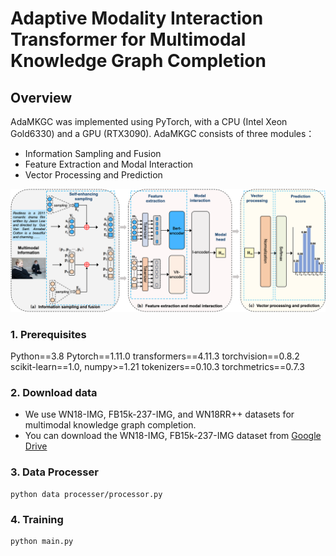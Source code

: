 # Adaptive Modality Interaction Transformer for Multimodal Knowledge Graph Completion



## Overview

AdaMKGC was implemented using PyTorch, with a CPU (Intel Xeon Gold6330) and a GPU (RTX3090). AdaMKGC consists of three modules：

- Information Sampling and Fusion
- Feature Extraction and Modal Interaction
- Vector Processing and Prediction

<p align="center">
   <img src="AdaMKGC.png" width="900">
</p>

### 1. Prerequisites

Python==3.8
Pytorch==1.11.0
transformers==4.11.3
torchvision==0.8.2
scikit-learn==1.0,
numpy>=1.21
tokenizers==0.10.3
torchmetrics==0.7.3

### 2. Download data

- We use WN18-IMG, FB15k-237-IMG, and WN18RR++ datasets for multimodal knowledge graph completion.
- You can download the WN18-IMG, FB15k-237-IMG dataset from [Google Drive](https://drive.google.com/drive/folders/1FRc-649hm1DhjODlVlFUSAE1UDZKq4Ct?usp=sharing)

### 3. Data Processer

```
python data processer/processor.py
```

### 4. Training

```
python main.py
```
